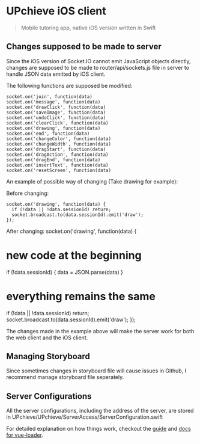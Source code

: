 # UPchieve iOS client

> Mobile tutoring app, native iOS version written in Swift

## Changes supposed to be made to server

Since the iOS version of Socket.IO cannot emit JavaScript objects directly, changes are supposed to be made to router/api/sockets.js file in server to handle JSON data emitted by iOS client. 

The following functions are supposed be modified: 
```
socket.on('join', function(data)
socket.on('message', function(data)
socket.on('drawClick', function(data)
socket.on('saveImage', function(data)
socket.on('undoClick', function(data)
socket.on('clearClick', function(data)
socket.on('drawing', function(data)
socket.on('end', function(data)
socket.on('changeColor', function(data)
socket.on('changeWidth', function(data)
socket.on('dragStart', function(data)
socket.on('dragAction', function(data)
socket.on('dragEnd', function(data)
socket.on('insertText', function(data)
socket.on('resetScreen', function(data)
```

An example of possible way of changing (Take drawing for example): 

Before changing: 
```
socket.on('drawing', function(data) {
  if (!data || !data.sessionId) return;
  socket.broadcast.to(data.sessionId).emit('draw');
});
```
After changing:
socket.on('drawing', function(data) {

  # new code at the beginning
  if (!data.sessionId) {
    data = JSON.parse(data)
  }

  # everything remains the same
  if (!data || !data.sessionId) return;
  socket.broadcast.to(data.sessionId).emit('draw');
});

The changes made in the example above will make the server work for both the web client and the iOS client.

## Managing Storyboard

Since sometimes changes in storyboard file will cause issues in Github, I recommend manage storyboard file seperately. 

## Server Configurations

All the server configurations, including the address of the server, are stored in UPchieve/UPchieve/ServerAccess/ServerConfiguration.swift

For detailed explanation on how things work, checkout the [guide](http://vuejs-templates.github.io/webpack/) and [docs for vue-loader](http://vuejs.github.io/vue-loader).
